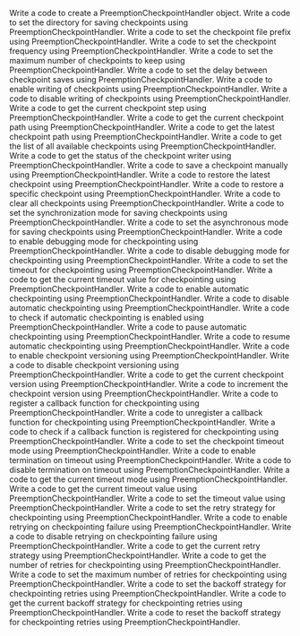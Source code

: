 Write a code to create a PreemptionCheckpointHandler object.
Write a code to set the directory for saving checkpoints using PreemptionCheckpointHandler.
Write a code to set the checkpoint file prefix using PreemptionCheckpointHandler.
Write a code to set the checkpoint frequency using PreemptionCheckpointHandler.
Write a code to set the maximum number of checkpoints to keep using PreemptionCheckpointHandler.
Write a code to set the delay between checkpoint saves using PreemptionCheckpointHandler.
Write a code to enable writing of checkpoints using PreemptionCheckpointHandler.
Write a code to disable writing of checkpoints using PreemptionCheckpointHandler.
Write a code to get the current checkpoint step using PreemptionCheckpointHandler.
Write a code to get the current checkpoint path using PreemptionCheckpointHandler.
Write a code to get the latest checkpoint path using PreemptionCheckpointHandler.
Write a code to get the list of all available checkpoints using PreemptionCheckpointHandler.
Write a code to get the status of the checkpoint writer using PreemptionCheckpointHandler.
Write a code to save a checkpoint manually using PreemptionCheckpointHandler.
Write a code to restore the latest checkpoint using PreemptionCheckpointHandler.
Write a code to restore a specific checkpoint using PreemptionCheckpointHandler.
Write a code to clear all checkpoints using PreemptionCheckpointHandler.
Write a code to set the synchronization mode for saving checkpoints using PreemptionCheckpointHandler.
Write a code to set the asynchronous mode for saving checkpoints using PreemptionCheckpointHandler.
Write a code to enable debugging mode for checkpointing using PreemptionCheckpointHandler.
Write a code to disable debugging mode for checkpointing using PreemptionCheckpointHandler.
Write a code to set the timeout for checkpointing using PreemptionCheckpointHandler.
Write a code to get the current timeout value for checkpointing using PreemptionCheckpointHandler.
Write a code to enable automatic checkpointing using PreemptionCheckpointHandler.
Write a code to disable automatic checkpointing using PreemptionCheckpointHandler.
Write a code to check if automatic checkpointing is enabled using PreemptionCheckpointHandler.
Write a code to pause automatic checkpointing using PreemptionCheckpointHandler.
Write a code to resume automatic checkpointing using PreemptionCheckpointHandler.
Write a code to enable checkpoint versioning using PreemptionCheckpointHandler.
Write a code to disable checkpoint versioning using PreemptionCheckpointHandler.
Write a code to get the current checkpoint version using PreemptionCheckpointHandler.
Write a code to increment the checkpoint version using PreemptionCheckpointHandler.
Write a code to register a callback function for checkpointing using PreemptionCheckpointHandler.
Write a code to unregister a callback function for checkpointing using PreemptionCheckpointHandler.
Write a code to check if a callback function is registered for checkpointing using PreemptionCheckpointHandler.
Write a code to set the checkpoint timeout mode using PreemptionCheckpointHandler.
Write a code to enable termination on timeout using PreemptionCheckpointHandler.
Write a code to disable termination on timeout using PreemptionCheckpointHandler.
Write a code to get the current timeout mode using PreemptionCheckpointHandler.
Write a code to get the current timeout value using PreemptionCheckpointHandler.
Write a code to set the timeout value using PreemptionCheckpointHandler.
Write a code to set the retry strategy for checkpointing using PreemptionCheckpointHandler.
Write a code to enable retrying on checkpointing failure using PreemptionCheckpointHandler.
Write a code to disable retrying on checkpointing failure using PreemptionCheckpointHandler.
Write a code to get the current retry strategy using PreemptionCheckpointHandler.
Write a code to get the number of retries for checkpointing using PreemptionCheckpointHandler.
Write a code to set the maximum number of retries for checkpointing using PreemptionCheckpointHandler.
Write a code to set the backoff strategy for checkpointing retries using PreemptionCheckpointHandler.
Write a code to get the current backoff strategy for checkpointing retries using PreemptionCheckpointHandler.
Write a code to reset the backoff strategy for checkpointing retries using PreemptionCheckpointHandler.